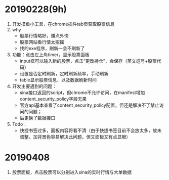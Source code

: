 # 20190228(9h)
1. 开发摸鱼小工具，在chrome插件tab页获取股票信息
1. why
    - 股票行情略好，赚点外快
    - 股票网站看行情太招摇
    - 找的exe程序，刷新一会不刷新了
1. 功能：点击左上角timer，显示股票面板
    - input框可以输入新的股票，点击“更改持仓”，会保存（英文逗号+股票代码）
    - 设置是否定时刷新，定时刷新频率，手动刷新
    - table显示股票信息，以及数据刷新时间
1. 开发主要遇到的问题：
    - sina接口返回的script，但chrome不允许访问，在manifest增加content_security_policy字段无果
    - 官方api基本查看了content_security_policy配置，但还是解决不了禁止访问的问题；
    - 后更换了数据接口
1. Todo：
    - 快捷书签过多，面板内容将看不清（由于快捷书签目前不会放太多，故未调整，加背景色容易解决此问题，但又面板又有点显眼）

# 20190408
1. 股票面板，点击股票可以分别进入sina的实时行情与大单数据